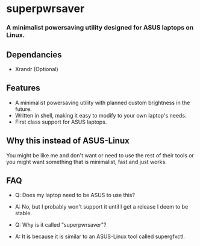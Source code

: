 # superpwrsaver
### A minimalist powersaving utility designed for ASUS laptops on Linux.

## Dependancies
- Xrandr (Optional)

## Features 
- A minimalist powersaving utility with planned custom brightness in the future.
- Written in shell, making it easy to modify to your own laptop's needs.
- First class support for ASUS laptops.

## Why this instead of ASUS-Linux
You might be like me and don't want or need to use the rest of their tools
or you might want something that is minimalist, fast and just works.

## FAQ

- Q: Does my laptop need to be ASUS to use this? 
- A: No, but I probably won't support it until I get a release I deem to be stable.

- Q: Why is it called "superpwrsaver"? 
- A: It is because it is similar to an ASUS-Linux tool called supergfxctl.
